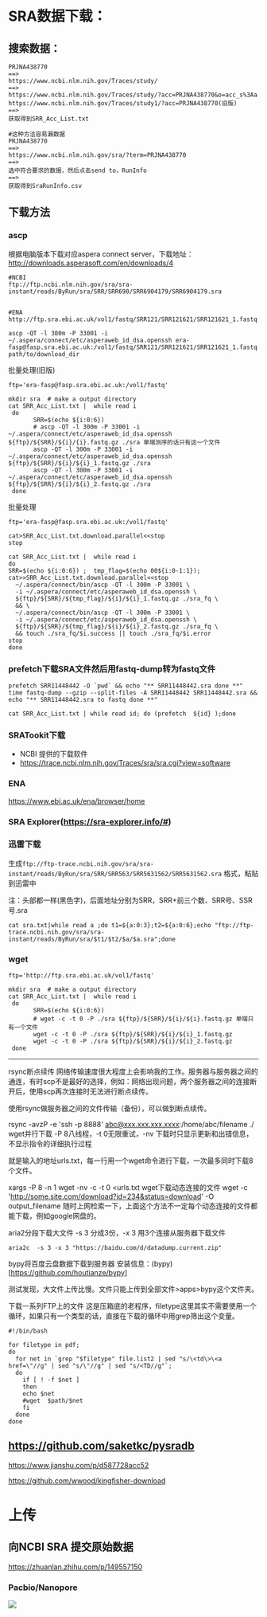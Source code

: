 # SRA数据下载：

## 搜索数据：
```
PRJNA438770
==>
https://www.ncbi.nlm.nih.gov/Traces/study/
==>
https://www.ncbi.nlm.nih.gov/Traces/study/?acc=PRJNA438770&o=acc_s%3Aa
https://www.ncbi.nlm.nih.gov/Traces/study1/?acc=PRJNA438770(旧版)
==>
获取得到SRR_Acc_List.txt

#这种方法容易漏数据
PRJNA438770
==>
https://www.ncbi.nlm.nih.gov/sra/?term=PRJNA438770
==>
选中符合要求的数据，然后点击send to，RunInfo
==>
获取得到SraRunInfo.csv
```

## 下载方法
### ascp

根据电脑版本下载对应aspera connect server，下载地址：http://downloads.asperasoft.com/en/downloads/4

```
#NCBI
ftp://ftp.ncbi.nlm.nih.gov/sra/sra-instant/reads/ByRun/sra/SRR/SRR690/SRR6904179/SRR6904179.sra


#ENA
http://ftp.sra.ebi.ac.uk/vol1/fastq/SRR121/SRR121621/SRR121621_1.fastq.gz

ascp -QT -l 300m -P 33001 -i ~/.aspera/connect/etc/asperaweb_id_dsa.openssh era-fasp@fasp.sra.ebi.ac.uk:/vol1/fastq/SRR121/SRR121621/SRR121621_1.fastq.gz path/to/download_dir

```

批量处理(旧版)
```
ftp='era-fasp@fasp.sra.ebi.ac.uk:/vol1/fastq'

mkdir sra  # make a output directory
cat SRR_Acc_List.txt |  while read i
 do
       SRR=$(echo ${i:0:6}) 
       # ascp -QT -l 300m -P 33001 -i ~/.aspera/connect/etc/asperaweb_id_dsa.openssh ${ftp}/${SRR}/${i}/{i}.fastq.gz ./sra 单端测序的话只有这一个文件
       ascp -QT -l 300m -P 33001 -i ~/.aspera/connect/etc/asperaweb_id_dsa.openssh ${ftp}/${SRR}/${i}/${i}_1.fastq.gz ./sra
       ascp -QT -l 300m -P 33001 -i ~/.aspera/connect/etc/asperaweb_id_dsa.openssh ${ftp}/${SRR}/${i}/${i}_2.fastq.gz ./sra
 done
```
批量处理
```
ftp='era-fasp@fasp.sra.ebi.ac.uk:/vol1/fastq'

cat>SRR_Acc_List.txt.download.parallel<<stop
stop

cat SRR_Acc_List.txt |  while read i
do
SRR=$(echo ${i:0:6}) ;  tmp_flag=$(echo 00${i:0-1:1});
cat>>SRR_Acc_List.txt.download.parallel<<stop
  ~/.aspera/connect/bin/ascp -QT -l 300m -P 33001 \
  -i ~/.aspera/connect/etc/asperaweb_id_dsa.openssh \
  ${ftp}/${SRR}/${tmp_flag}/${i}/${i}_1.fastq.gz ./sra_fq \
  && \
  ~/.aspera/connect/bin/ascp -QT -l 300m -P 33001 \
  -i ~/.aspera/connect/etc/asperaweb_id_dsa.openssh \
  ${ftp}/${SRR}/${tmp_flag}/${i}/${i}_2.fastq.gz ./sra_fq \
  && touch ./sra_fq/$i.success || touch ./sra_fq/$i.error
stop
done
```
### prefetch下载SRA文件然后用fastq-dump转为fastq文件
```
prefetch SRR11448442 -O `pwd` && echo "** SRR11448442.sra done **"
time fastq-dump --gzip --split-files -A SRR11448442 SRR11448442.sra && echo "** SRR11448442.sra to fastq done **"

cat SRR_Acc_List.txt | while read id; do (prefetch  ${id} );done
```

### SRATookit下载
  + NCBI 提供的下载软件
  + https://trace.ncbi.nlm.nih.gov/Traces/sra/sra.cgi?view=software
### ENA
https://www.ebi.ac.uk/ena/browser/home

### SRA Explorer(https://sra-explorer.info/#)
### 迅雷下载

生成`ftp://ftp-trace.ncbi.nih.gov/sra/sra-instant/reads/ByRun/sra/SRR/SRR563/SRR5631562/SRR5631562.sra` 格式，粘贴到迅雷中

注：头部都一样(黑色字)，后面地址分别为SRR，SRR+前三个数、SRR号、SSR号.sra
```
cat sra.txt|while read a ;do t1=${a:0:3};t2=${a:0:6};echo "ftp://ftp-trace.ncbi.nih.gov/sra/sra-instant/reads/ByRun/sra/$t1/$t2/$a/$a.sra";done
```

### wget 
```
ftp='http://ftp.sra.ebi.ac.uk/vol1/fastq'

mkdir sra  # make a output directory
cat SRR_Acc_List.txt |  while read i
 do
       SRR=$(echo ${i:0:6}) 
       # wget -c -t 0 -P ./sra ${ftp}/${SRR}/${i}/${i}.fastq.gz 单端只有一个文件
       wget -c -t 0 -P ./sra ${ftp}/${SRR}/${i}/${i}_1.fastq.gz
       wget -c -t 0 -P ./sra ${ftp}/${SRR}/${i}/${i}_2.fastq.gz
 done
```

----

rsync断点续传
网络传输速度很大程度上会影响我的工作。服务器与服务器之间的通连，有时scp不是最好的选择，例如：网络出现问题，两个服务器之间的连接断开后，使用scp再次连接时无法进行断点续传。

使用rsync做服务器之间的文件传输（备份），可以做到断点续传。

rsync -avzP -e 'ssh -p 8888' abc@xxx.xxx.xxx.xxxx:/home/abc/filename ./
wget并行下载
-P 8八线程，-t 0无限重试，-nv 下载时只显示更新和出错信息，不显示指令的详细执行过程

就是输入的地址urls.txt，每一行用一个wget命令进行下载，一次最多同时下载8个文件。

xargs -P 8 -n 1 wget -nv -c -t 0 <urls.txt
wget下载动态连接的文件
wget -c 'http://some.site.com/download?id=234&status=download' -O output_filename
随时上网检索一下，上面这个方法不一定每个动态连接的文件都能下载，例如google网盘的。

aria2分段下载大文件
-s 3 分成3份，-x 3 用3个连接从服务器下载文件
```
aria2c  -s 3 -x 3 "https://baidu.com/d/datadump.current.zip"
```
bypy将百度云盘数据下载到服务器
安装信息：(bypy)[https://github.com/houtianze/bypy]

测试发现，大文件上传比慢。文件只能上传到全部文件>apps>bypy这个文件夹。

下载一系列FTP上的文件
这是压箱底的老程序，filetype这里其实不需要使用一个循环，如果只有一个类型的话，直接在下载的循环中用grep筛出这个变量。
```
#!/bin/bash

for filetype in pdf; 
do 
  for net in `grep "$filetype" file.list2 | sed "s/\<td\>\<a href=\"//g" | sed "s/\"//g" | sed "s/<TD//g"`; 
  do 
    if [ ! -f $net ]
    then
    echo $net
    #wget  $path/$net
    fi
  done
done
```

## https://github.com/saketkc/pysradb




https://www.jianshu.com/p/d587728acc52

https://github.com/wwood/kingfisher-download

# 上传
## 向NCBI SRA 提交原始数据
https://zhuanlan.zhihu.com/p/149557150

### Pacbio/Nanopore 
![](./202220311.jpg)
